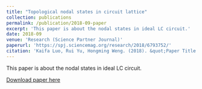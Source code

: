```yaml
---
title: "Topological nodal states in circuit lattice"
collection: publications
permalink: /publication/2018-09-paper
excerpt: 'This paper is about the nodal states in ideal LC circuit.'
date: 2018-09
venue: 'Research (Science Partner Journal)'
paperurl: 'https://spj.sciencemag.org/research/2018/6793752/'
citation: 'Kaifa Luo, Rui Yu, Hongming Weng. (2018). &quot;Paper Title Number 1.&quot; <i>Research</i>. 1(1).'
---
```

This paper is about the nodal states in ideal LC circuit.

[Download paper here](https://spj.sciencemag.org/research/2018/6793752/)
